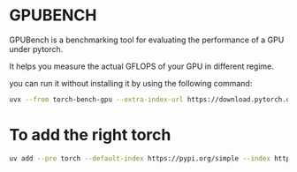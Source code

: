 # GPUBENCH

GPUBench is a benchmarking tool for evaluating the performance of a GPU under pytorch. 

It helps you measure the actual GFLOPS of your GPU in different regime. 

you can run it without installing it by using the following command:

```bash
uvx --from torch-bench-gpu --extra-index-url https://download.pytorch.org/whl/nightly/cu126 torch_bench_gpu
```


# To add the right torch

```bash
uv add --pre torch --default-index https://pypi.org/simple --index https://download.pytorch.org/whl/nightly/cu126
```
